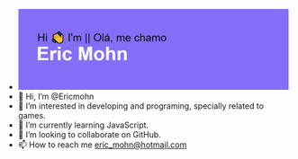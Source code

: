 - <img src="https://github.com/Ericmohn/Ericmohn/blob/main/Github.png" alt="banner that says I'm Eric Mohn / Eu sou Eric Mohn">
- 👋 Hi, I’m @Ericmohn
- 👀 I’m interested in developing and programing, specially related to games.
- 🌱 I’m currently learning JavaScript.
- 💞️ I’m looking to collaborate on GitHub.
- 📫 How to reach me eric_mohn@hotmail.com
<!---
Ericmohn/Ericmohn is a ✨ special ✨ repository because its `README.md` (this file) appears on your GitHub profile.
You can click the Preview link to take a look at your changes.
--->
